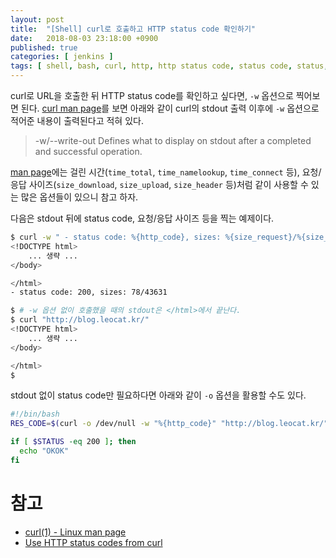 ```yaml
---
layout: post
title:  "[Shell] curl로 호출하고 HTTP status code 확인하기"
date:   2018-08-03 23:18:00 +0900
published: true
categories: [ jenkins ]
tags: [ shell, bash, curl, http, http status code, status code, status, code, response, result ]
---
```


curl로 URL을 호출한 뒤 HTTP status code를 확인하고 싶다면, `-w` 옵션으로 찍어보면 된다. [curl man page](https://linux.die.net/man/1/curl)를 보면 아래와 같이 curl의 stdout 출력 이후에 `-w` 옵션으로 적어준 내용이 출력된다고 적혀 있다.

> -w/--write-out <format>
> Defines what to display on stdout after a completed and successful operation.

[man page](https://linux.die.net/man/1/curl)에는 걸린 시간(`time_total`, `time_namelookup`, `time_connect` 등), 요청/응답 사이즈(`size_download`, `size_upload`, `size_header` 등)처럼 같이 사용할 수 있는 많은 옵션들이 있으니 참고 하자.

다음은 stdout 뒤에 status code, 요청/응답 사이즈 등을 찍는 예제이다.

```bash
$ curl -w " - status code: %{http_code}, sizes: %{size_request}/%{size_download}" "http://blog.leocat.kr/"
<!DOCTYPE html>
    ... 생략 ...
</body>

</html>
- status code: 200, sizes: 78/43631

$ # -w 옵션 없이 호출했을 때의 stdout은 </html>에서 끝난다.
$ curl "http://blog.leocat.kr/"
<!DOCTYPE html>
    ... 생략 ...
</body>

</html>
$
```

stdout 없이 status code만 필요하다면 아래와 같이 `-o` 옵션을 활용할 수도 있다.

```bash
#!/bin/bash
RES_CODE=$(curl -o /dev/null -w "%{http_code}" "http://blog.leocat.kr/")

if [ $STATUS -eq 200 ]; then
  echo "OKOK"
fi
```


# 참고

- [curl(1) - Linux man page](https://linux.die.net/man/1/curl)
- [Use HTTP status codes from curl](https://coderwall.com/p/taqiyg/use-http-status-codes-from-curl)
